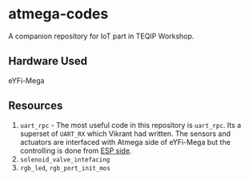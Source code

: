# atmega-codes

A companion repository for IoT part in TEQIP Workshop.

## Hardware Used
eYFi-Mega

## Resources
1. `uart_rpc` - The most useful code in this repository is `uart_rpc`. Its a superset of `UART_RX` which Vikrant had written. 
The sensors and actuators are interfaced with Atmega side of eYFi-Mega but the controlling is done 
from [ESP side](https://github.com/eyantra-iot-platform/embedded-systems-iot-w-mos/tree/master/uart_rpc).
2. `solenoid_valve_intefacing`
3. `rgb_led`, `rgb_port_init_mos`

